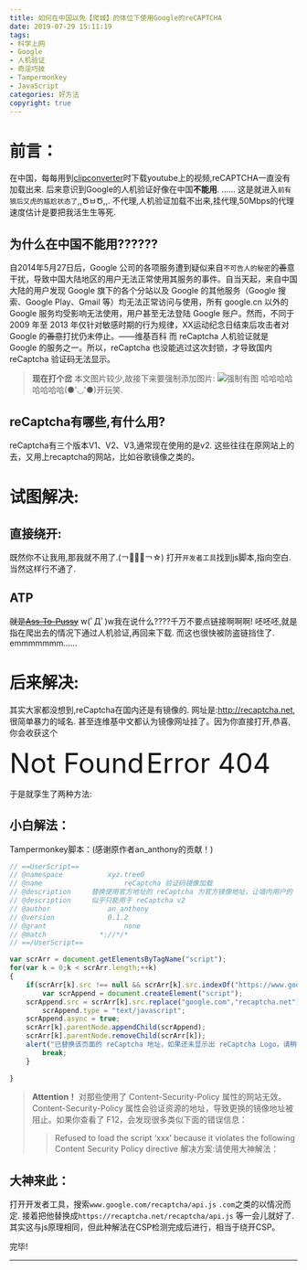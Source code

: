 ```yaml
---
title: 如何在中国以免【爬城】的体位下使用Google的reCAPTCHA
date: 2019-07-29 15:11:19
tags:
- 科学上网
- Google
- 人机验证
- 奇淫巧技
- Tampermonkey
- JavaScript
categories: 好方法
copyright: true
---
```

# 前言：
在中国，每每用到[clipconverter](https://www.clipconverter.cc)时下载youtube上的视频,reCAPTCHA一直没有加载出来.
后来意识到Google的人机验证好像在中国**不能用**.
......
这是就进入`前有狼后又虎的尴尬状态了`,,ԾㅂԾ,,.
不代理,人机验证加载不出来,挂代理,50Mbps的代理速度估计是要把我活生生等死.
## 为什么在中国不能用??????
自2014年5月27日后，Google 公司的各项服务遭到疑似来自`不可告人的秘密`的~~善~~意干扰，导致中国大陆地区的用户无法正常使用其服务的事件。自当天起，来自中国大陆的用户发现 Google 旗下的各个分站以及 Google 的其他服务（Google 搜索、Google Play、Gmail 等）均无法正常访问与使用，所有 google.cn 以外的 Google 服务均受影响无法使用，用户甚至无法登陆 Google 账户。然而，不同于 2009 年至 2013 年仅针对敏感时期的行为规律，XX运动纪念日结束后攻击者对 Google 的~~善意~~打扰仍未停止。——维基百科
而 reCaptcha 人机验证就是 Google 的服务之一。所以，reCaptcha 也没能逃过这次封锁，才导致国内 reCaptcha 验证码无法显示。

> **现在打个岔**
> 本文图片较少,故接下来要强制添加图片:
> ![强制有图](https://unpkg.zhimg.com/chenyfan-oss@1.0.0/pic/QZYT.png "强制有图")
> 哈哈哈哈哈哈哈哈(●'◡'●)开玩笑.

## reCaptcha有哪些,有什么用?
reCaptcha有三个版本V1、V2、V3,通常现在使用的是v2.
这些往往在原网站上的去，又用上recaptcha的网站，比如谷歌镜像之类的。

# 试图解决:
## 直接绕开:
既然你不让我用,那我就不用了.(￢︿̫̿￢☆)
打开`开发者工具`找到js脚本,指向空白.
当然这样行不通了.
## ATP 
~~就是[Ass-To-Pussy](https://baike.baidu.com/item/atp/10948513?fr=aladdin)~~
w(ﾟДﾟ)w我在说什么????千万不要点链接啊啊啊!
呸呸呸,就是指在爬出去的情况下通过人机验证,再回来下载.
而这也很快被防盗链挡住了.
emmmmmmm......

# 后来解决:
其实大家都没想到,reCaptcha在国内还是有镜像的.
网址是:<http://recaptcha.net>,很简单暴力的域名.
甚至连维基中文都认为镜像网址挂了。因为你直接打开,恭喜,你会收获这个

<font size=92>Not Found</font>
<font size=67>Error 404</font>

于是就孪生了两种方法:
## 小白解法：
Tampermonkey脚本：(感谢原作者an_anthony的贡献！)
```Javascript
// ==UserScript==
// @namespace			xyz.tree0
// @name					reCaptcha 验证码镜像加载
// @description		替换使用官方地址的 reCaptcha 为官方镜像地址，让墙内用户的 reCaptch 能正常显示。
// @description		似乎只能用于 reCaptcha v2
// @author				an_anthony
// @version				0.1.2
// @grant					none
// @match             *://*/*
// ==/UserScript==

var scrArr = document.getElementsByTagName("script");
for(var k = 0;k < scrArr.length;++k)
{
	if(scrArr[k].src !== null && scrArr[k].src.indexOf("https://www.google.com/recaptcha/api.js") != -1){
		var scrAppend = document.createElement("script");
    scrAppend.src = scrArr[k].src.replace("google.com","recaptcha.net");
		scrAppend.type = "text/javascript";
    scrAppend.async = true;
    scrArr[k].parentNode.appendChild(scrAppend); 
    scrArr[k].parentNode.removeChild(scrArr[k]);
    alert("已替换该页面的 reCaptcha 地址，如果还未显示出 reCaptcha Logo，请稍等(约30s)");
		break;
	}
	
}
```

> **Attention！**
> 对那些使用了 Content-Security-Policy 属性的网站无效。Content-Security-Policy 属性会验证资源的地址，导致更换的镜像地址被阻止。如果你查看了 F12，会发现很多类似下面的错误信息：
>> Refused to load the script ‘xxx’ because it violates the following Content Security Policy directive
> 解决方案:请使用大神解法：

## 大神来此：
打开开发者工具，搜索`www.google.com/recaptcha/api.js`
`.com`之类的以情况而定.
接着把他替换成`https://recaptcha.net/recaptcha/api.js`
等一会儿就好了.
其实这与js原理相同，但此种解法在CSP检测完成后进行，相当于绕开CSP。

完毕!

- - -

